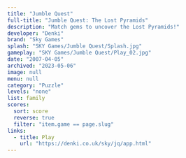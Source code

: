 ```yaml
---
title: "Jumble Quest"
full-title: "Jumble Quest: The Lost Pyramids"
description: "Match gems to uncover the Lost Pyramids!"
developer: "Denki"
brand: "Sky Games"
splash: "SKY Games/Jumble Quest/Splash.jpg"
gameplay: "SKY Games/Jumble Quest/Play_02.jpg"
date: "2007-04-05"
archived: "2023-05-06"
image: null
menu: null
category: "Puzzle"
levels: "none"
list: family
scores:
  sort: score
  reverse: true
  filter: "item.game == page.slug"
links:
  - title: Play
    url: "https://denki.co.uk/sky/jq/app.html"
---
```

